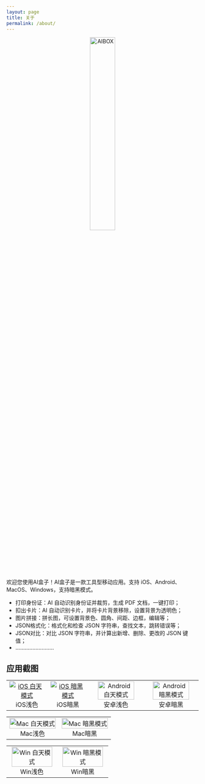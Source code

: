 ```yaml
---
layout: page
title: 关于
permalink: /about/
---
```


<p align="center">
  <img src="/aibox/assets/favicon-384x384.png" alt="AIBOX" width="36%"/>
</p>

欢迎您使用AI盒子！AI盒子是一款工具型移动应用。支持 iOS、Android、MacOS、Windows，支持暗黑模式。

* 打印身份证：AI 自动识别身份证并裁剪，生成 PDF 文档，一键打印；
* 扣出卡片：AI 自动识别卡片，并将卡片背景移除，设置背景为透明色；
* 图片拼接：拼长图，可设置背景色、圆角、间距、边框，编辑等；
* JSON格式化：格式化和检查 JSON 字符串，查找文本，跳转错误等；
* JSON对比：对比 JSON 字符串，并计算出新增、删除、更改的 JSON 键值；
* .........................

## 应用截图

<table cellspacing="12">
  <tr>
    <td align="center">
      <a href="/aibox/assets/aibox_ios_light.jpg">
        <img src="/aibox/assets/aibox_ios_light.jpg" alt="iOS 白天模式"/>
      </a>
      <br />
      iOS浅色
    </td>
    <td align="center">
      <a href="/aibox/assets/aibox_ios_dark.jpg">
        <img src="/aibox/assets/aibox_ios_dark.jpg" alt="iOS 暗黑模式"/>
      </a>
      <br />
      iOS暗黑
    </td>
    <td align="center">
      <a href="/aibox/assets/aibox_android_light.jpg">
        <img src="/aibox/assets/aibox_android_light.jpg" alt="Android 白天模式" width="86%"/>
      </a>
      <br />
      安卓浅色
    </td>
    <td align="center">
      <a href="/aibox/assets/aibox_android_dark.jpg">
        <img src="/aibox/assets/aibox_android_dark.jpg" alt="Android 暗黑模式" width="86%"/>
      </a>
      <br />
      安卓暗黑
    </td>
  </tr>
</table>

<table>
  <tr>
    <td align="center">
      <a href="/aibox/assets/aibox_mac_light.png">
        <img src="/aibox/assets/aibox_mac_light.png" alt="Mac 白天模式" width="100%"/>
      </a>
      <br />
      Mac浅色
    </td>
    <td align="center">
      <a href="/aibox/assets/aibox_mac_dark.png">
        <img src="/aibox/assets/aibox_mac_dark.png" alt="Mac 暗黑模式" width="100%"/>
      </a>
      <br />
      Mac暗黑
    </td>
  </tr>
</table>

<table>
  <tr>
    <td align="center">
      <a href="/aibox/assets/aibox_win_light.png">
        <img src="/aibox/assets/aibox_win_light.png" alt="Win 白天模式" width="95%"/>
      </a>
      <br />
      Win浅色
    </td>
    <td align="center">
      <a href="/aibox/assets/aibox_win_dark.png">
        <img src="/aibox/assets/aibox_win_dark.png" alt="Win 暗黑模式" width="95%"/>
      </a>
      <br />
      Win暗黑
    </td>
  </tr>
</table>